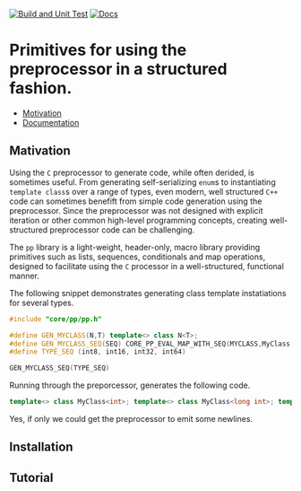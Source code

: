 [![Build and Unit Test](https://github.com/cpp-core/pp/actions/workflows/build.yaml/badge.svg)](https://github.com/cpp-core/pp/actions/workflows/build.yaml)
[![Docs](https://github.com/cpp-core/pp/actions/workflows/docs.yaml/badge.svg)](https://github.com/cpp-core/pp/actions/workflows/docs.yaml)

# Primitives for using the preprocessor in a structured fashion.
* [Motivation](#motivation)
* [Documentation](https://cpp-core.github.io/pp/)

## Mativation

Using the `C` preprocessor to generate code, while often derided, is
sometimes useful. From generating self-serializing `enum`s to
instantiating `template class`s over a range of types, even modern,
well structured `C++` code can sometimes benefift from simple code
generation using the preprocessor. Since the preprocessor was not
designed with explicit iteration or other common high-level
programming concepts, creating well-structured preprocessor code can
be challenging. 

The `pp` library is a light-weight, header-only, macro library
providing primitives such as lists, sequences, conditionals and map
operations, designed to facilitate using the `C` processor in a
well-structured, functional manner.

The following snippet demonstrates generating class template instatiations for several types.

```c++
#include "core/pp/pp.h"

#define GEN_MYCLASS(N,T) template<> class N<T>;
#define GEN_MYCLASS_SEQ(SEQ) CORE_PP_EVAL_MAP_WITH_SEQ(MYCLASS,MyClass,SEQ)
#define TYPE_SEQ (int8, int16, int32, int64)

GEN_MYCLASS_SEQ(TYPE_SEQ)
```

Running through the preporcessor, generates the following code.
```c++
template<> class MyClass<int>; template<> class MyClass<long int>; template<> class MyClass<unsigned int>;
```

Yes, if only we could get the preprocessor to emit some newlines.

## Installation

## Tutorial

